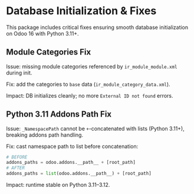 # Database Initialization & Fixes

This package includes critical fixes ensuring smooth database initialization on Odoo 16 with Python 3.11+.

## Module Categories Fix

Issue: missing module categories referenced by `ir_module_module.xml` during init.

Fix: add the categories to `base` data (`ir_module_category_data.xml`).

Impact: DB initializes cleanly; no more `External ID not found` errors.

## Python 3.11 Addons Path Fix

Issue: `_NamespacePath` cannot be `+`-concatenated with lists (Python 3.11+), breaking addons path handling.

Fix: cast namespace path to list before concatenation:

```python
# BEFORE
addons_paths = odoo.addons.__path__ + [root_path]
# AFTER
addons_paths = list(odoo.addons.__path__) + [root_path]
```

Impact: runtime stable on Python 3.11–3.12.
